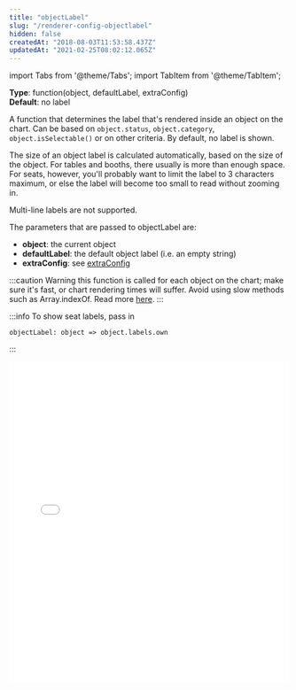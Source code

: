 ```yaml
---
title: "objectLabel"
slug: "/renderer-config-objectlabel"
hidden: false
createdAt: "2018-08-03T11:53:58.437Z"
updatedAt: "2021-02-25T08:02:12.065Z"
---
```


import Tabs from '@theme/Tabs';
import TabItem from '@theme/TabItem';

**Type**: function(object, defaultLabel, extraConfig)  
**Default**: no label  

A function that determines the label that's rendered inside an object on the chart. Can be based on `object.status`, `object.category`, `object.isSelectable()` or on other criteria. 
By default, no label is shown.

The size of an object label is calculated automatically, based on the size of the object. For tables and booths, there usually is more than enough space. For seats, however, you'll probably want to limit the label to 3 characters maximum, or else the label will become too small to read without zooming in.

Multi-line labels are not supported.

The parameters that are passed to objectLabel are:

* **object**: the current object
* **defaultLabel**: the default object label (i.e. an empty string)
* **extraConfig**: see [extraConfig](renderer-config-extraconfig) 

:::caution Warning
this function is called for each object on the chart; make sure it's fast, or chart rendering times will suffer. Avoid using slow methods such as Array.indexOf. Read more [here](http://support.seats.io/integrating-seats-io/performance-tips-for-renderer-callbacks).
:::



:::info 
To show seat labels, pass in

```
objectLabel: object => object.labels.own
```
:::



<iframe width="100%" height="580" src="//jsfiddle.net/seatsio/q6w0t3va/embedded/js,html,result/" allowfullscreen="allowfullscreen" frameborder="0"></iframe>

